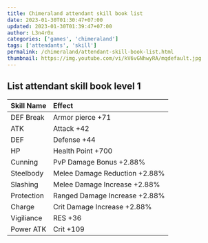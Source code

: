 ```yaml
---
title: Chimeraland attendant skill book list
date: 2023-01-30T01:30:47+07:00
updated: 2023-01-30T01:39:47+07:00
author: L3n4r0x
categories: ['games', 'chimeraland']
tags: ['attendants', 'skill']
permalink: /chimeraland/attendant-skill-book-list.html
thumbnail: https://img.youtube.com/vi/kV6vGNhwyRA/mqdefault.jpg
---
```


## List attendant skill book level 1

| Skill Name | Effect |
| :--- | :--- |
| DEF Break | Armor pierce +71 |
| ATK | Attack +42 |
| DEF | Defense +44 |
| HP | Health Point +700 |
| Cunning | PvP Damage Bonus +2.88% |
| Steelbody | Melee Damage Reduction +2.88% |
| Slashing | Melee Damage Increase +2.88% |
| Protection | Ranged Damage Increase +2.88% |
| Charge | Crit Damage Increase +2.88% |
| Vigiliance | RES +36 |
| Power ATK | Crit +109 |
